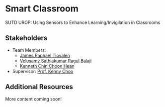 # Smart Classroom

SUTD UROP: Using Sensors to Enhance Learning/Invigilation in Classrooms

## Stakeholders <a name="stakeholders"></a>

- Team Members:
    - [James Raphael Tiovalen](https://github.com/jamestiotio)
    - [Velusamy Sathiakumar Ragul Balaji](https://github.com/ragulbalaji)
    - [Kenneth Chin Choon Hean](https://github.com/UrFriendKen)
- Supervisor: [Prof. Kenny Choo](https://github.com/Amorpheum)

## Additional Resources <a name="additional-resources"></a>

More content coming soon!
